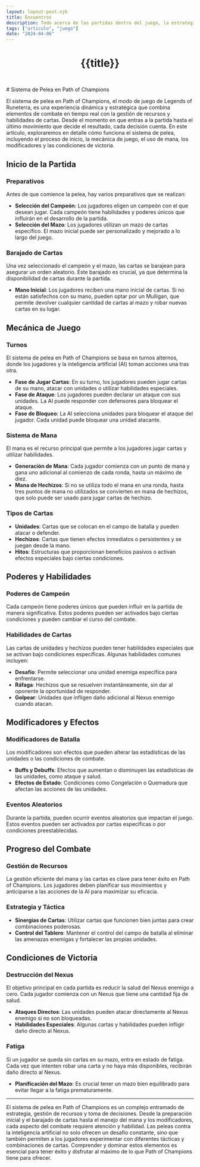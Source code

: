 ```yaml
---
layout: layout-post.njk
title: Encuentros
description: Todo acerca de las partidas dentro del juego, la estrategia y modificadores.
tags: ["articulo", "juego"]
date: "2024-04-06"
---
```

# <p style="text-align: center;">**{{title}}**</p>

</br>
# Sistema de Pelea en Path of Champions

El sistema de pelea en Path of Champions, el modo de juego de Legends of Runeterra, es una experiencia dinámica y estratégica que combina elementos de combate en tiempo real con la gestión de recursos y habilidades de cartas. Desde el momento en que entras a la partida hasta el último movimiento que decide el resultado, cada decisión cuenta. En este artículo, exploraremos en detalle cómo funciona el sistema de pelea, incluyendo el proceso de inicio, la mecánica de juego, el uso de mana, los modificadores y las condiciones de victoria.

## Inicio de la Partida

### Preparativos

Antes de que comience la pelea, hay varios preparativos que se realizan:

- **Selección del Campeón**: Los jugadores eligen un campeón con el que desean jugar. Cada campeón tiene habilidades y poderes únicos que influirán en el desarrollo de la partida.
- **Selección del Mazo**: Los jugadores utilizan un mazo de cartas específico. El mazo inicial puede ser personalizado y mejorado a lo largo del juego.

### Barajado de Cartas

Una vez seleccionado el campeón y el mazo, las cartas se barajean para asegurar un orden aleatorio. Este barajado es crucial, ya que determina la disponibilidad de cartas durante la partida.

- **Mano Inicial**: Los jugadores reciben una mano inicial de cartas. Si no están satisfechos con su mano, pueden optar por un Mulligan, que permite devolver cualquier cantidad de cartas al mazo y robar nuevas cartas en su lugar.

## Mecánica de Juego

### Turnos

El sistema de pelea en Path of Champions se basa en turnos alternos, donde los jugadores y la inteligencia artificial (AI) toman acciones una tras otra.

- **Fase de Jugar Cartas**: En su turno, los jugadores pueden jugar cartas de su mano, atacar con unidades o utilizar habilidades especiales.
- **Fase de Ataque**: Los jugadores pueden declarar un ataque con sus unidades. La AI puede responder con defensores para bloquear el ataque.
- **Fase de Bloqueo**: La AI selecciona unidades para bloquear el ataque del jugador. Cada unidad puede bloquear una unidad atacante.

### Sistema de Mana

El mana es el recurso principal que permite a los jugadores jugar cartas y utilizar habilidades.

- **Generación de Mana**: Cada jugador comienza con un punto de mana y gana uno adicional al comienzo de cada ronda, hasta un máximo de diez.
- **Mana de Hechizos**: Si no se utiliza todo el mana en una ronda, hasta tres puntos de mana no utilizados se convierten en mana de hechizos, que solo puede ser usado para jugar cartas de hechizo.

### Tipos de Cartas

- **Unidades**: Cartas que se colocan en el campo de batalla y pueden atacar o defender.
- **Hechizos**: Cartas que tienen efectos inmediatos o persistentes y se juegan desde la mano.
- **Hitos**: Estructuras que proporcionan beneficios pasivos o activan efectos especiales bajo ciertas condiciones.

## Poderes y Habilidades

### Poderes de Campeón

Cada campeón tiene poderes únicos que pueden influir en la partida de manera significativa. Estos poderes pueden ser activados bajo ciertas condiciones y pueden cambiar el curso del combate.

### Habilidades de Cartas

Las cartas de unidades y hechizos pueden tener habilidades especiales que se activan bajo condiciones específicas. Algunas habilidades comunes incluyen:

- **Desafío**: Permite seleccionar una unidad enemiga específica para enfrentarse.
- **Ráfaga**: Hechizos que se resuelven instantáneamente, sin dar al oponente la oportunidad de responder.
- **Golpear**: Unidades que infligen daño adicional al Nexus enemigo cuando atacan.

## Modificadores y Efectos

### Modificadores de Batalla

Los modificadores son efectos que pueden alterar las estadísticas de las unidades o las condiciones de combate.

- **Buffs y Debuffs**: Efectos que aumentan o disminuyen las estadísticas de las unidades, como ataque y salud.
- **Efectos de Estado**: Condiciones como Congelación o Quemadura que afectan las acciones de las unidades.

### Eventos Aleatorios

Durante la partida, pueden ocurrir eventos aleatorios que impactan el juego. Estos eventos pueden ser activados por cartas específicas o por condiciones preestablecidas.

## Progreso del Combate

### Gestión de Recursos

La gestión eficiente del mana y las cartas es clave para tener éxito en Path of Champions. Los jugadores deben planificar sus movimientos y anticiparse a las acciones de la AI para maximizar su eficacia.

### Estrategia y Táctica

- **Sinergias de Cartas**: Utilizar cartas que funcionen bien juntas para crear combinaciones poderosas.
- **Control del Tablero**: Mantener el control del campo de batalla al eliminar las amenazas enemigas y fortalecer las propias unidades.

## Condiciones de Victoria

### Destrucción del Nexus

El objetivo principal en cada partida es reducir la salud del Nexus enemigo a cero. Cada jugador comienza con un Nexus que tiene una cantidad fija de salud.

- **Ataques Directos**: Las unidades pueden atacar directamente al Nexus enemigo si no son bloqueadas.
- **Habilidades Especiales**: Algunas cartas y habilidades pueden infligir daño directo al Nexus.

### Fatiga

Si un jugador se queda sin cartas en su mazo, entra en estado de fatiga. Cada vez que intenten robar una carta y no haya más disponibles, recibirán daño directo al Nexus.

- **Planificación del Mazo**: Es crucial tener un mazo bien equilibrado para evitar llegar a la fatiga prematuramente.

---

El sistema de pelea en Path of Champions es un complejo entramado de estrategia, gestión de recursos y toma de decisiones. Desde la preparación inicial y el barajado de cartas hasta el manejo del mana y los modificadores, cada aspecto del combate requiere atención y habilidad. Las peleas contra la inteligencia artificial no solo ofrecen un desafío constante, sino que también permiten a los jugadores experimentar con diferentes tácticas y combinaciones de cartas. Comprender y dominar estos elementos es esencial para tener éxito y disfrutar al máximo de lo que Path of Champions tiene para ofrecer.